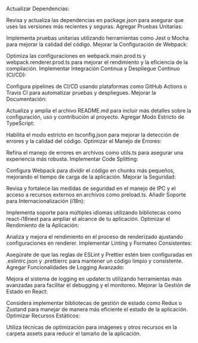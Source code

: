 Actualizar Dependencias:

Revisa y actualiza las dependencias en package.json para asegurar que uses las versiones más recientes y seguras.
Agregar Pruebas Unitarias:

Implementa pruebas unitarias utilizando herramientas como Jest o Mocha para mejorar la calidad del código.
Mejorar la Configuración de Webpack:

Optimiza las configuraciones en webpack.main.prod.ts y webpack.renderer.prod.ts para mejorar el rendimiento y la eficiencia de la compilación.
Implementar Integración Continua y Despliegue Continuo (CI/CD):

Configura pipelines de CI/CD usando plataformas como GitHub Actions o Travis CI para automatizar pruebas y despliegues.
Mejorar la Documentación:

Actualiza y amplía el archivo README.md para incluir más detalles sobre la configuración, uso y contribución al proyecto.
Agregar Modo Estricto de TypeScript:

Habilita el modo estricto en tsconfig.json para mejorar la detección de errores y la calidad del código.
Optimizar el Manejo de Errores:

Refina el manejo de errores en archivos como utils.ts para asegurar una experiencia más robusta.
Implementar Code Splitting:

Configura Webpack para dividir el código en chunks más pequeños, mejorando el tiempo de carga de la aplicación.
Mejorar la Seguridad:

Revisa y fortalece las medidas de seguridad en el manejo de IPC y el acceso a recursos externos en archivos como preload.ts.
Añadir Soporte para Internacionalización (i18n):

Implementa soporte para múltiples idiomas utilizando bibliotecas como react-i18next para ampliar el alcance de tu aplicación.
Optimizar el Rendimiento de la Aplicación:

Analiza y mejora el rendimiento en el proceso de renderizado ajustando configuraciones en renderer.
Implementar Linting y Formateo Consistentes:

Asegúrate de que las reglas de ESLint y Prettier estén bien configuradas en .eslintrc.json y .prettierrc para mantener un código limpio y consistente.
Agregar Funcionalidades de Logging Avanzado:

Mejora el sistema de logging en updater.ts utilizando herramientas más avanzadas para facilitar el debugging y el monitoreo.
Mejorar la Gestión de Estado en React:

Considera implementar bibliotecas de gestión de estado como Redux o Zustand para manejar de manera más eficiente el estado de la aplicación.
Optimizar Recursos Estáticos:

Utiliza técnicas de optimización para imágenes y otros recursos en la carpeta assets para reducir el tamaño de la aplicación.
